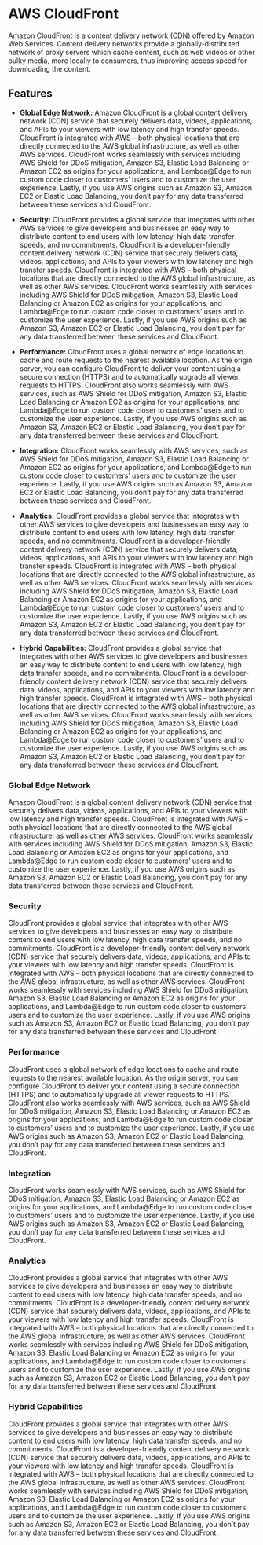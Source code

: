 # AWS CloudFront

Amazon CloudFront is a content delivery network (CDN) offered by Amazon Web Services. Content delivery networks provide a globally-distributed network of proxy servers which cache content, such as web videos or other bulky media, more locally to consumers, thus improving access speed for downloading the content.

## Features

- **Global Edge Network:** Amazon CloudFront is a global content delivery network (CDN) service that securely delivers data, videos, applications, and APIs to your viewers with low latency and high transfer speeds. CloudFront is integrated with AWS – both physical locations that are directly connected to the AWS global infrastructure, as well as other AWS services. CloudFront works seamlessly with services including AWS Shield for DDoS mitigation, Amazon S3, Elastic Load Balancing or Amazon EC2 as origins for your applications, and Lambda@Edge to run custom code closer to customers’ users and to customize the user experience. Lastly, if you use AWS origins such as Amazon S3, Amazon EC2 or Elastic Load Balancing, you don’t pay for any data transferred between these services and CloudFront.

- **Security:** CloudFront provides a global service that integrates with other AWS services to give developers and businesses an easy way to distribute content to end users with low latency, high data transfer speeds, and no commitments. CloudFront is a developer-friendly content delivery network (CDN) service that securely delivers data, videos, applications, and APIs to your viewers with low latency and high transfer speeds. CloudFront is integrated with AWS – both physical locations that are directly connected to the AWS global infrastructure, as well as other AWS services. CloudFront works seamlessly with services including AWS Shield for DDoS mitigation, Amazon S3, Elastic Load Balancing or Amazon EC2 as origins for your applications, and Lambda@Edge to run custom code closer to customers’ users and to customize the user experience. Lastly, if you use AWS origins such as Amazon S3, Amazon EC2 or Elastic Load Balancing, you don’t pay for any data transferred between these services and CloudFront.

- **Performance:** CloudFront uses a global network of edge locations to cache and route requests to the nearest available location. As the origin server, you can configure CloudFront to deliver your content using a secure connection (HTTPS) and to automatically upgrade all viewer requests to HTTPS. CloudFront also works seamlessly with AWS services, such as AWS Shield for DDoS mitigation, Amazon S3, Elastic Load Balancing or Amazon EC2 as origins for your applications, and Lambda@Edge to run custom code closer to customers’ users and to customize the user experience. Lastly, if you use AWS origins such as Amazon S3, Amazon EC2 or Elastic Load Balancing, you don’t pay for any data transferred between these services and CloudFront.

- **Integration:** CloudFront works seamlessly with AWS services, such as AWS Shield for DDoS mitigation, Amazon S3, Elastic Load Balancing or Amazon EC2 as origins for your applications, and Lambda@Edge to run custom code closer to customers’ users and to customize the user experience. Lastly, if you use AWS origins such as Amazon S3, Amazon EC2 or Elastic Load Balancing, you don’t pay for any data transferred between these services and CloudFront.

- **Analytics:** CloudFront provides a global service that integrates with other AWS services to give developers and businesses an easy way to distribute content to end users with low latency, high data transfer speeds, and no commitments. CloudFront is a developer-friendly content delivery network (CDN) service that securely delivers data, videos, applications, and APIs to your viewers with low latency and high transfer speeds. CloudFront is integrated with AWS – both physical locations that are directly connected to the AWS global infrastructure, as well as other AWS services. CloudFront works seamlessly with services including AWS Shield for DDoS mitigation, Amazon S3, Elastic Load Balancing or Amazon EC2 as origins for your applications, and Lambda@Edge to run custom code closer to customers’ users and to customize the user experience. Lastly, if you use AWS origins such as Amazon S3, Amazon EC2 or Elastic Load Balancing, you don’t pay for any data transferred between these services and CloudFront.

- **Hybrid Capabilities:** CloudFront provides a global service that integrates with other AWS services to give developers and businesses an easy way to distribute content to end users with low latency, high data transfer speeds, and no commitments. CloudFront is a developer-friendly content delivery network (CDN) service that securely delivers data, videos, applications, and APIs to your viewers with low latency and high transfer speeds. CloudFront is integrated with AWS – both physical locations that are directly connected to the AWS global infrastructure, as well as other AWS services. CloudFront works seamlessly with services including AWS Shield for DDoS mitigation, Amazon S3, Elastic Load Balancing or Amazon EC2 as origins for your applications, and Lambda@Edge to run custom code closer to customers’ users and to customize the user experience. Lastly, if you use AWS origins such as Amazon S3, Amazon EC2 or Elastic Load Balancing, you don’t pay for any data transferred between these services and CloudFront.

### Global Edge Network

Amazon CloudFront is a global content delivery network (CDN) service that securely delivers data, videos, applications, and APIs to your viewers with low latency and high transfer speeds. CloudFront is integrated with AWS – both physical locations that are directly connected to the AWS global infrastructure, as well as other AWS services. CloudFront works seamlessly with services including AWS Shield for DDoS mitigation, Amazon S3, Elastic Load Balancing or Amazon EC2 as origins for your applications, and Lambda@Edge to run custom code closer to customers’ users and to customize the user experience. Lastly, if you use AWS origins such as Amazon S3, Amazon EC2 or Elastic Load Balancing, you don’t pay for any data transferred between these services and CloudFront.

### Security

CloudFront provides a global service that integrates with other AWS services to give developers and businesses an easy way to distribute content to end users with low latency, high data transfer speeds, and no commitments. CloudFront is a developer-friendly content delivery network (CDN) service that securely delivers data, videos, applications, and APIs to your viewers with low latency and high transfer speeds. CloudFront is integrated with AWS – both physical locations that are directly connected to the AWS global infrastructure, as well as other AWS services. CloudFront works seamlessly with services including AWS Shield for DDoS mitigation, Amazon S3, Elastic Load Balancing or Amazon EC2 as origins for your applications, and Lambda@Edge to run custom code closer to customers’ users and to customize the user experience. Lastly, if you use AWS origins such as Amazon S3, Amazon EC2 or Elastic Load Balancing, you don’t pay for any data transferred between these services and CloudFront.

### Performance

CloudFront uses a global network of edge locations to cache and route requests to the nearest available location. As the origin server, you can configure CloudFront to deliver your content using a secure connection (HTTPS) and to automatically upgrade all viewer requests to HTTPS. CloudFront also works seamlessly with AWS services, such as AWS Shield for DDoS mitigation, Amazon S3, Elastic Load Balancing or Amazon EC2 as origins for your applications, and Lambda@Edge to run custom code closer to customers’ users and to customize the user experience. Lastly, if you use AWS origins such as Amazon S3, Amazon EC2 or Elastic Load Balancing, you don’t pay for any data transferred between these services and CloudFront.

### Integration

CloudFront works seamlessly with AWS services, such as AWS Shield for DDoS mitigation, Amazon S3, Elastic Load Balancing or Amazon EC2 as origins for your applications, and Lambda@Edge to run custom code closer to customers’ users and to customize the user experience. Lastly, if you use AWS origins such as Amazon S3, Amazon EC2 or Elastic Load Balancing, you don’t pay for any data transferred between these services and CloudFront.

### Analytics

CloudFront provides a global service that integrates with other AWS services to give developers and businesses an easy way to distribute content to end users with low latency, high data transfer speeds, and no commitments. CloudFront is a developer-friendly content delivery network (CDN) service that securely delivers data, videos, applications, and APIs to your viewers with low latency and high transfer speeds. CloudFront is integrated with AWS – both physical locations that are directly connected to the AWS global infrastructure, as well as other AWS services. CloudFront works seamlessly with services including AWS Shield for DDoS mitigation, Amazon S3, Elastic Load Balancing or Amazon EC2 as origins for your applications, and Lambda@Edge to run custom code closer to customers’ users and to customize the user experience. Lastly, if you use AWS origins such as Amazon S3, Amazon EC2 or Elastic Load Balancing, you don’t pay for any data transferred between these services and CloudFront.

### Hybrid Capabilities

CloudFront provides a global service that integrates with other AWS services to give developers and businesses an easy way to distribute content to end users with low latency, high data transfer speeds, and no commitments. CloudFront is a developer-friendly content delivery network (CDN) service that securely delivers data, videos, applications, and APIs to your viewers with low latency and high transfer speeds. CloudFront is integrated with AWS – both physical locations that are directly connected to the AWS global infrastructure, as well as other AWS services. CloudFront works seamlessly with services including AWS Shield for DDoS mitigation, Amazon S3, Elastic Load Balancing or Amazon EC2 as origins for your applications, and Lambda@Edge to run custom code closer to customers’ users and to customize the user experience. Lastly, if you use AWS origins such as Amazon S3, Amazon EC2 or Elastic Load Balancing, you don’t pay for any data transferred between these services and CloudFront.

